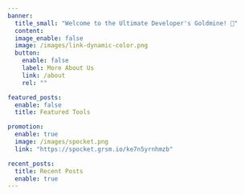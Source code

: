 ```yaml
---
banner:
  title_small: "Welcome to the Ultimate Developer's Goldmine! 🙌"
  content: 
  image_enable: false
  image: /images/link-dynamic-color.png
  button:
    enable: false
    label: More About Us
    link: /about
    rel: ""

featured_posts:
  enable: false
  title: Featured Tools

promotion:
  enable: true
  image: /images/spocket.png
  link: "https://spocket.grsm.io/ke7n5yrnhmzb"

recent_posts:
  title: Recent Posts
  enable: true
---
```

